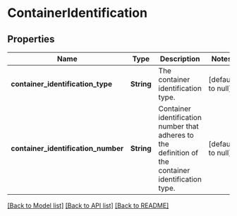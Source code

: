 # ContainerIdentification

## Properties
Name | Type | Description | Notes
------------ | ------------- | ------------- | -------------
**container_identification_type** | **String** | The container identification type. | [default to null]
**container_identification_number** | **String** | Container identification number that adheres to the definition of the container identification type. | [default to null]

[[Back to Model list]](../README.md#documentation-for-models) [[Back to API list]](../README.md#documentation-for-api-endpoints) [[Back to README]](../README.md)


